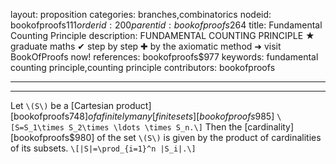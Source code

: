 layout: proposition
categories: branches,combinatorics
nodeid: bookofproofs$111
orderid: 200
parentid: bookofproofs$264
title: Fundamental Counting Principle
description: FUNDAMENTAL COUNTING PRINCIPLE ★ graduate maths ✔ step by step ✚ by the axiomatic method ➜ visit BookOfProofs now!
references: bookofproofs$977
keywords: fundamental counting principle,counting principle
contributors: bookofproofs

---


---

Let `\(S\)` be a  [Cartesian product][bookofproofs$748] of a finitely many [finite sets][bookofproofs$985] `\[S=S_1\times S_2\times \ldots \times S_n.\]` Then the [cardinality][bookofproofs$980]  of the set `\(S\)` is given by the product of cardinalities of its subsets. `\[|S|=\prod_{i=1}^n |S_i|.\]`
